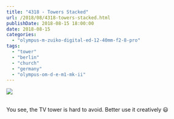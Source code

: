 ```yaml
---
title: "4318 - Towers Stacked"
url: /2018/08/4318-towers-stacked.html
publishDate: 2018-08-15 18:00:00
date: 2018-08-15
categories: 
  - "olympus-m-zuiko-digital-ed-12-40mm-f2-8-pro"
tags: 
  - "tower"
  - "berlin"
  - "church"
  - "germany"
  - "olympus-om-d-e-m1-mk-ii"
---
```

<div class="container">
<div class="center"><a target="_blank" href="https://d25zfm9zpd7gm5.cloudfront.net/1200x1200/2017/20170624_135459_lr.jpg"><img class="webfeedsFeaturedVisual" src="https://d25zfm9zpd7gm5.cloudfront.net/0600x0600/2017/20170624_135459_lr.jpg" /></a></div>
</div>
<br />

You see, the TV tower is hard to avoid. Better use it creatively :smiley: